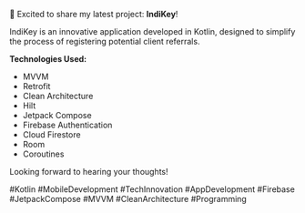 ​🚀 Excited to share my latest project: **IndiKey**!

IndiKey is an innovative application developed in Kotlin, designed to simplify the process of registering potential client referrals.

**Technologies Used:**
- MVVM
- Retrofit
- Clean Architecture
- Hilt
- Jetpack Compose
- Firebase Authentication
- Cloud Firestore
- Room
- Coroutines

Looking forward to hearing your thoughts! 

#Kotlin #MobileDevelopment #TechInnovation #AppDevelopment #Firebase #JetpackCompose #MVVM #CleanArchitecture #Programming
